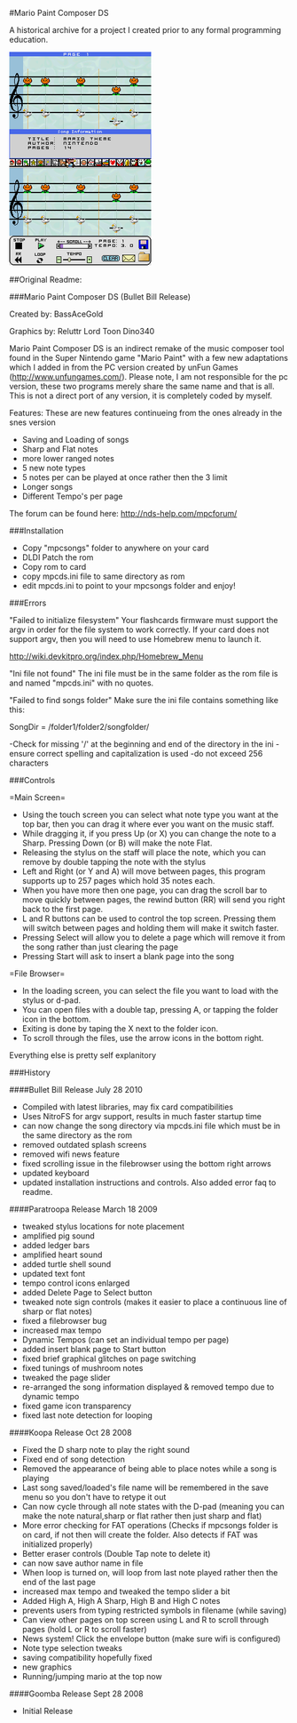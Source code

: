#Mario Paint Composer DS

A historical archive for a project I created prior to any formal programming education.

![Alt text](/screenshots/mariopaintcomposer.png?raw=true "Mario Paint Composer DS")

##Original Readme:

###Mario Paint Composer DS (Bullet Bill Release)

Created by:
	BassAceGold

Graphics by:
	Reluttr
	Lord Toon
	Dino340

Mario Paint Composer DS is an indirect remake of the music composer tool found in the Super Nintendo game "Mario Paint" with a few new adaptations which I added in from the PC version created by unFun Games (http://www.unfungames.com/). Please note, I am not responsible for the pc version, these two programs merely share the same name and that is all. This is not a direct port of any version, it is completely coded by myself.

Features: These are new features continueing from the ones already in the snes version

- Saving and Loading of songs
- Sharp and Flat notes
- more lower ranged notes
- 5 new note types
- 5 notes per can be played at once rather then the 3 limit
- Longer songs
- Different Tempo's per page



The forum can be found here: http://nds-help.com/mpcforum/

###Installation

- Copy "mpcsongs" folder to anywhere on your card
- DLDI Patch the rom
- Copy rom to card
- copy mpcds.ini file to same directory as rom
- edit mpcds.ini to point to your mpcsongs folder and enjoy!

###Errors

"Failed to initialize filesystem"
Your flashcards firmware must support the argv in order for the file system to work correctly. If your card does not support argv, then you will need to use Homebrew menu to launch it.

http://wiki.devkitpro.org/index.php/Homebrew_Menu

"Ini file not found"
The ini file must be in the same folder as the rom file is and named "mpcds.ini" with no quotes.

"Failed to find songs folder"
Make sure the ini file contains something like this:

SongDir = /folder1/folder2/songfolder/

-Check for missing '/' at the beginning and end of the directory in the ini
-ensure correct spelling and capitalization is used
-do not exceed 256 characters


###Controls

=Main Screen=
- Using the touch screen you can select what note type you want at the top bar, then you can drag it where ever you want on the music staff.
- While dragging it, if you press Up (or X) you can change the note to a Sharp. Pressing Down (or B) will make the note Flat. 
- Releasing the stylus on the staff will place the note, which you can remove by double tapping the note with the stylus
- Left and Right (or Y and A) will move between pages, this program supports up to 257 pages which hold 35 notes each. 
- When you have more then one page, you can drag the scroll bar to move quickly between pages, the rewind button (RR) will send you right back to the first page.
- L and R buttons can be used to control the top screen. Pressing them will switch between pages and holding them will make it switch faster.
- Pressing Select will allow you to delete a page which will remove it from the song rather than just clearing the page
- Pressing Start will ask to insert a blank page into the song

=File Browser=
- In the loading screen, you can select the file you want to load with the stylus or d-pad. 
- You can open files with a double tap, pressing A, or tapping the folder icon in the bottom. 
- Exiting is done by taping the X next to the folder icon. 
- To scroll through the files, use the arrow icons in the bottom right.

Everything else is pretty self explanitory	

###History

####Bullet Bill Release July 28 2010
- Compiled with latest libraries, may fix card compatibilities
- Uses NitroFS for argv support, results in much faster startup time
- can now change the song directory via mpcds.ini file which must be in the same directory as the rom
- removed outdated splash screens
- removed wifi news feature
- fixed scrolling issue in the filebrowser using the bottom right arrows
- updated keyboard
- updated installation instructions and controls. Also added error faq to readme.

####Paratroopa Release March 18 2009
- tweaked stylus locations for note placement
- amplified pig sound
- added ledger bars
- amplified heart sound
- added turtle shell sound
- updated text font
- tempo control icons enlarged
- added Delete Page to Select button
- tweaked note sign controls (makes it easier to place a continuous line of sharp or flat notes)
- fixed a filebrowser bug
- increased max tempo
- Dynamic Tempos (can set an individual tempo per page)
- added insert blank page to Start button
- fixed brief graphical glitches on page switching
- fixed tunings of mushroom notes
- tweaked the page slider
- re-arranged the song information displayed & removed tempo due to dynamic tempo
- fixed game icon transparency
- fixed last note detection for looping

####Koopa Release Oct 28 2008
- Fixed the D sharp note to play the right sound
- Fixed end of song detection
- Removed the appearance of being able to place notes while a song is playing
- Last song saved/loaded's file name will be remembered in the save menu so you don't have to retype it out
- Can now cycle through all note states with the D-pad (meaning you can make the note natural,sharp or flat rather then just sharp and flat)
- More error checking for FAT operations (Checks if mpcsongs folder is on card, if not then will create the folder. Also detects if FAT was initialized properly)
- Better eraser controls (Double Tap note to delete it)
- can now save author name in file
- When loop is turned on, will loop from last note played rather then the end of the last page
- increased max tempo and tweaked the tempo slider a bit
- Added High A, High A Sharp, High B and High C notes
- prevents users from typing restricted symbols in filename (while saving)
- Can view other pages on top screen using L and R to scroll through pages (hold L or R to scroll faster)
- News system! Click the envelope button (make sure wifi is configured)
- Note type selection tweaks
- saving compatibility hopefully fixed
- new graphics
- Running/jumping mario at the top now


####Goomba Release Sept 28 2008
- Initial Release






